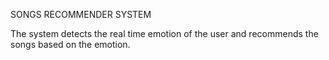 SONGS RECOMMENDER SYSTEM

The system detects the real time emotion of the user and recommends the songs based on the emotion.


